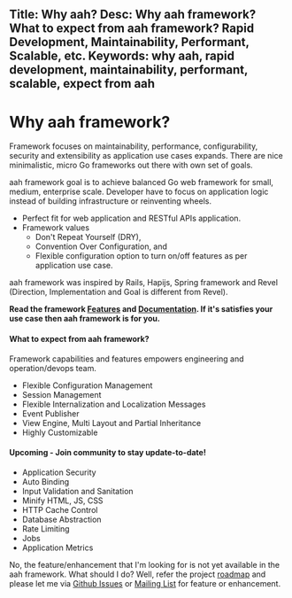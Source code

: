 Title: Why aah?
Desc: Why aah framework? What to expect from aah framework? Rapid Development, Maintainability, Performant, Scalable, etc.
Keywords: why aah, rapid development, maintainability, performant, scalable, expect from aah
---
# Why aah framework?

Framework focuses on maintainability, performance, configurability, security and extensibility as application use cases expands. There are nice minimalistic, micro Go frameworks out there with own set of goals.

aah framework goal is to achieve balanced Go web framework for small, medium, enterprise scale. Developer have to focus on application logic instead of building infrastructure or reinventing wheels.

  * Perfect fit for web application and RESTful APIs application.
  * Framework values
      * Don't Repeat Yourself (DRY),
      * Convention Over Configuration, and
      * Flexible configuration option to turn on/off features as per application use case.

aah framework was inspired by Rails, Hapijs, Spring framework and Revel (Direction, Implementation and Goal is different from Revel).

**Read the framework [Features](/features.html) and [Documentation](https://docs.aahframework.org). If it's satisfies your use case then aah framework is for you.**

#### What to expect from aah framework?
Framework capabilities and features empowers engineering and operation/devops team.

* Flexible Configuration Management
* Session Management
* Flexible Internalization and Localization Messages
* Event Publisher
* View Engine, Multi Layout and Partial Inheritance
* Highly Customizable

#### Upcoming - Join community to stay update-to-date!
* Application Security
* Auto Binding
* Input Validation and Sanitation
* Minify HTML, JS, CSS
* HTTP Cache Control
* Database Abstraction
* Rate Limiting
* Jobs
* Application Metrics

No, the feature/enhancement that I'm looking for is not yet available in the aah framework. What should I do?  Well, refer the project [roadmap](https://github.com/go-aah/aah/projects/3) and please let me via [Github Issues](https://github.com/go-aah/aah/issues) or [Mailing List](https://groups.google.com/forum/#!forum/aahframework) for feature or enhancement.
